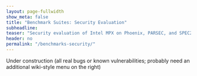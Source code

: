 ```yaml
---
layout: page-fullwidth
show_meta: false
title: "Benchmark Suites: Security Evaluation"
subheadline:
teaser: "Security evaluation of Intel MPX on Phoenix, PARSEC, and SPEC2006 benchmark suites."
header: no
permalink: "/benchmarks-security/"
---
```


Under construction (all real bugs or known vulnerabilities; probably need an additional wiki-style menu on the right)